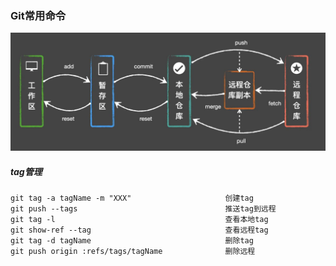 ### Git常用命令
![Image text](./img/git/git_01.jpg)  
##### tag管理
    git tag -a tagName -m "XXX"                     创建tag
    git push --tags                                 推送tag到远程   
    git tag -l                                      查看本地tag
    git show-ref --tag                              查看远程tag
    git tag -d tagName                              删除tag
    git push origin :refs/tags/tagName              删除远程

    
